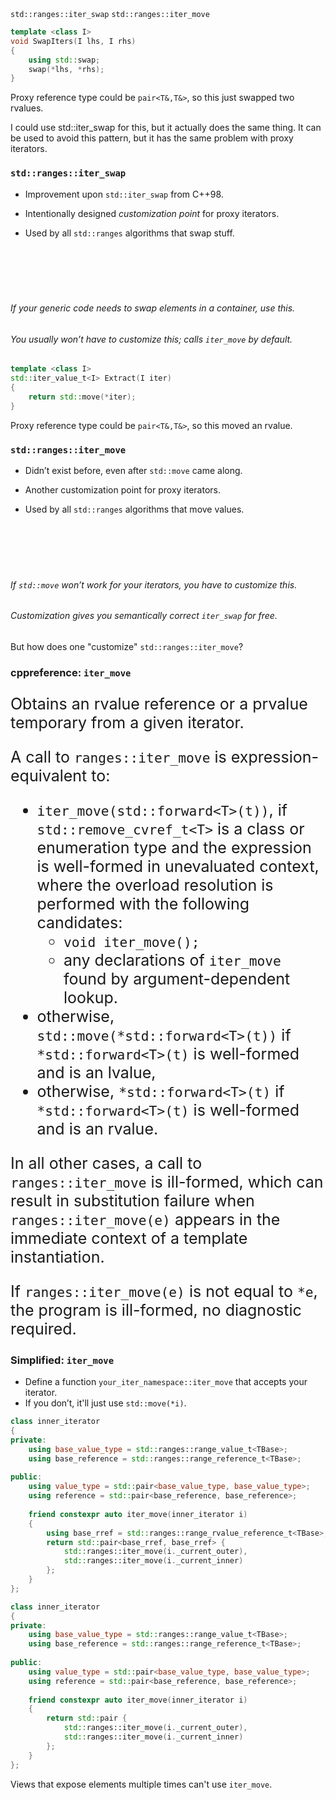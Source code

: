 <section>

<div class="hl-block pretty-big-text">
    <code class="cpp">std::ranges::iter_swap</code>
    <code class="cpp">std::ranges::iter_move</code>
</div>

</section>
<section>

```c++ []
template <class I>
void SwapIters(I lhs, I rhs)
{
	using std::swap;
	swap(*lhs, *rhs);
}
```

<div class="hl-block code-note fragment" style="top: -200px;">

Proxy reference type could be `pair<T&,T&>`, so this just swapped two rvalues.

</div>

<aside class="notes">
I could use std::iter_swap for this, but it actually does the same thing. It can be used to avoid this pattern, but it
has the same problem with proxy iterators.
</aside>

</section>
<section>

<div class="hl-block left-align">

### `std::ranges::iter_swap`

- Improvement upon `std::iter_swap` from C++98.

<!-- .element: class="fragment" data-fragment-index="1" -->

- Intentionally designed _customization point_ for proxy iterators.

<!-- .element: class="fragment" data-fragment-index="1" -->

- Used by all `std::ranges` algorithms that swap stuff.

<!-- .element: class="fragment" data-fragment-index="1" -->

<div style="height: 70px;"></div>

###### If your generic code needs to swap elements in a container, use this.

<!-- .element: class="fragment" data-fragment-index="2" -->

###### You usually won’t have to customize this; calls `iter_move` by default.

<!-- .element: class="fragment" data-fragment-index="2" -->

</div>

</section>
<section>

```c++ []
template <class I>
std::iter_value_t<I> Extract(I iter)
{
	return std::move(*iter);
}
```

<div class="hl-block code-note fragment" style="top: -200px;">

Proxy reference type could be `pair<T&,T&>`, so this moved an rvalue.

</div>

</section>
<section>

<div class="hl-block left-align">

### `std::ranges::iter_move`

- Didn’t exist before, even after `std::move` came along.

<!-- .element: class="fragment" data-fragment-index="1" -->

- Another customization point for proxy iterators.

<!-- .element: class="fragment" data-fragment-index="1" -->

- Used by all `std::ranges` algorithms that move values.

<!-- .element: class="fragment" data-fragment-index="1" -->

<div style="height: 70px;"></div>

###### If `std::move` won’t work for your iterators, you have to customize this.

<!-- .element: class="fragment" data-fragment-index="2" -->

###### Customization gives you semantically correct `iter_swap` for free.

<!-- .element: class="fragment" data-fragment-index="2" -->

</div>

</section>
<section>

<div class="hl-block pretty-big-text">

But how does one "customize" `std::ranges::iter_move`?

</div>

</section>
<section>

<div class="hl-block left-align">

### cppreference: `iter_move`

<div style="font-size: 25px;">

Obtains an rvalue reference or a prvalue temporary from a given iterator.

A call to `ranges::iter_move` is expression-equivalent to:
- `iter_move(std::forward<T>(t))`, if `std::remove_cvref_t<T>` is a class or enumeration type and the expression is well-formed in unevaluated context, where the overload resolution is performed with the following candidates:
  - `void iter_move();`
  - any declarations of `iter_move` found by argument-dependent lookup.
- otherwise, `std::move(*std::forward<T>(t))` if `*std::forward<T>(t)` is well-formed and is an lvalue,
- otherwise, `*std::forward<T>(t)` if `*std::forward<T>(t)` is well-formed and is an rvalue.

In all other cases, a call to `ranges::iter_move` is ill-formed, which can result in substitution failure when `ranges::iter_move(e)` appears in the immediate context of a template instantiation.

If `ranges::iter_move(e)` is not equal to `*e`, the program is ill-formed, no diagnostic required.

</div>

</div>

</section>
<section>

<div class="hl-block left-align">

### Simplified: `iter_move`

- Define a function `your_iter_namespace::iter_move` that accepts your iterator.
- If you don’t, it'll just use `std::move(*i)`.

</div>

</section>
<section>

```c++ []
class inner_iterator
{
private:
	using base_value_type = std::ranges::range_value_t<TBase>;
	using base_reference = std::ranges::range_reference_t<TBase>;
 
public:
	using value_type = std::pair<base_value_type, base_value_type>;
	using reference = std::pair<base_reference, base_reference>;
 
	friend constexpr auto iter_move(inner_iterator i)
    {
		using base_rref = std::ranges::range_rvalue_reference_t<TBase>;
		return std::pair<base_rref, base_rref> {
			std::ranges::iter_move(i._current_outer),
			std::ranges::iter_move(i._current_inner)
		};
    }
};
```

</section>
<section>

```c++ []
class inner_iterator
{
private:
	using base_value_type = std::ranges::range_value_t<TBase>;
	using base_reference = std::ranges::range_reference_t<TBase>;
 
public:
	using value_type = std::pair<base_value_type, base_value_type>;
	using reference = std::pair<base_reference, base_reference>;
 
	friend constexpr auto iter_move(inner_iterator i)
    {
		return std::pair {
			std::ranges::iter_move(i._current_outer),
			std::ranges::iter_move(i._current_inner)
		};
    }
};
```

</section>
<section data-background-image="images/problem-with-iter-move-1.png" data-background-size="contain">
</section>
<section data-background-image="images/problem-with-iter-move-2.png" data-background-size="contain">
</section>
<section data-background-image="images/problem-with-iter-move-3.png" data-background-size="contain">
</section>
<section>

<div class="hl-block pretty-big-text">

Views that expose elements multiple times can't use `iter_move`.

</div>

</section>
